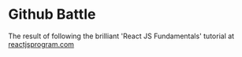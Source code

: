 # Github Battle

The result of following the brilliant 'React JS Fundamentals' tutorial at [reactjsprogram.com](http://www.reactjsprogram.com/)
